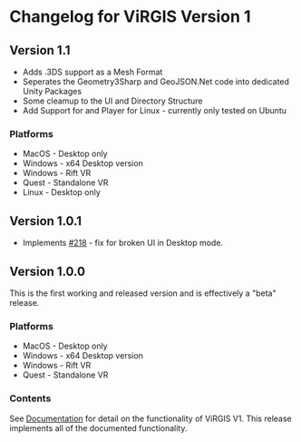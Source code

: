 # Changelog for ViRGIS Version 1


## Version 1.1

- Adds .3DS support as a Mesh Format
- Seperates the Geometry3Sharp and GeoJSON.Net code into dedicated Unity Packages
- Some cleamup to the UI and Directory Structure
- Add Support for and Player for Linux - currently only tested on Ubuntu 

### Platforms

- MacOS - Desktop only
- Windows - x64 Desktop version
- Windows - Rift VR
- Quest - Standalone VR
- Linux - Desktop only

## Version 1.0.1

- Implements [#218](https://github.com/ViRGIS-Team/ViRGIS/issues/218) - fix for broken UI in Desktop mode.

## Version 1.0.0

This is the first working and released version and is effectively a "beta" release.

### Platforms

- MacOS - Desktop only
- Windows - x64 Desktop version
- Windows - Rift VR
- Quest - Standalone VR

### Contents

See [Documentation](https://www.virgis.org/docs/manual/installation.html) for detail on the functionality of ViRGIS V1. This release implements all of the documented functionality.
